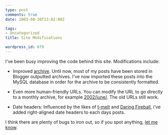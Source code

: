 ```yaml
---
type: post
comments: true
date: 2003-08-30T13:02:00Z

tags:
- Uncategorized
title: Site Modifications

wordpress_id: 679
---
```


I've been busy improving the code behind this site. Modifications include:



	


	
  * Improved [archive](/archive/). Until now, most of my posts have been stored in Blogger outputted archives. I've now imported these posts into the MySQL database in order for the archive to be consistently formatted. 

		
  * Even more human-friendly URLs. You can modify the URL to go directly to a monthly archive, for example [2002/june/](http://www.ballofstringtheory.com/archive/2002/june/). The old URLs still work.  

		
  * Date headers: Influenced by the likes of [t-melt](http://www.t-melt.com) and [Daring Fireball](http://www.daringfireball.com), i've added right-aligned date headers to each days posts.  

	

	

I think there are plenty of bugs to iron out, so if you spot anything, [let me know](/contact/).
